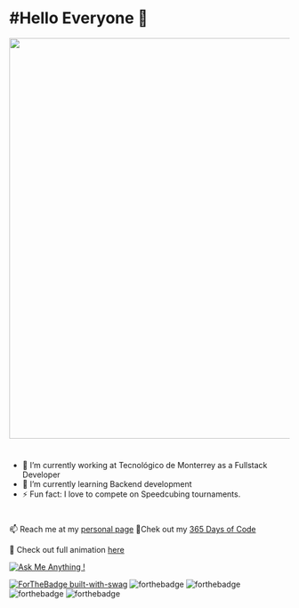 # #Hello Everyone 👋

<img src="https://media.giphy.com/media/d82tpwLsN0EZWBpx3n/giphy.gif" width=720 />

#
- 🔭 I’m currently working at Tecnológico de Monterrey as a Fullstack Developer
- 🌱 I’m currently learning Backend development
- ⚡ Fun fact: I love to compete on Speedcubing tournaments.
#
📫 Reach me at my [personal page](https://george-dev.netlify.app/) 
📸Chek out my [365 Days of Code](https://www.instagram.com/_365daysofcoding_/?hl=es-la) 

🎨 Check out full animation [here](https://s4nd1x-readme-animation.netlify.app/) 

[![Ask Me Anything !](https://img.shields.io/badge/Ask%20me-anything-1abc9c.svg)](https://george-dev.netlify.app/#contact)

[![ForTheBadge built-with-swag](http://ForTheBadge.com/images/badges/built-with-swag.svg)](https://GitHub.com/S4ND1X/) ![forthebadge](https://forthebadge.com/images/badges/certified-yourboyserge.svg) ![forthebadge](https://forthebadge.com/images/badges/powered-by-electricity.svg) ![forthebadge](https://forthebadge.com/images/badges/made-with-crayons.svg) ![forthebadge](https://forthebadge.com/images/badges/uses-badges.svg)

